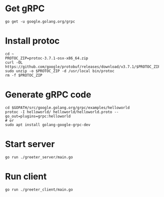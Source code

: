 # Get gRPC
```
go get -u google.golang.org/grpc
```

# Install protoc
```
cd ~
PROTOC_ZIP=protoc-3.7.1-osx-x86_64.zip
curl -OL https://github.com/google/protobuf/releases/download/v3.7.1/$PROTOC_ZIP
sudo unzip -o $PROTOC_ZIP -d /usr/local bin/protoc
rm -f $PROTOC_ZIP
```

# Generate gRPC code
```
cd $GOPATH/src/google.golang.org/grpc/examples/helloworld
protoc -I helloworld/ helloworld/helloworld.proto --go_out=plugins=grpc:helloworld
# or
sudo apt install golang-google-grpc-dev
```

# Start server
```
go run ./greeter_server/main.go
```

# Run client
```
go run ./greeter_client/main.go
```
